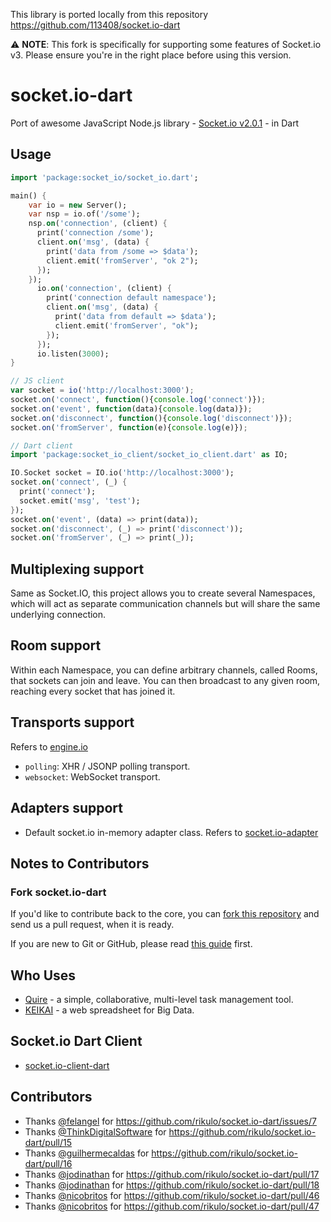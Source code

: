 This library is ported locally from this repository 
https://github.com/113408/socket.io-dart

:warning: **NOTE**: This fork is specifically for supporting some features of Socket.io v3. Please ensure you're in the right place before using this version.

# socket.io-dart

Port of awesome JavaScript Node.js library - [Socket.io v2.0.1](https://github.com/socketio/socket.io) - in Dart

## Usage

```dart
import 'package:socket_io/socket_io.dart';

main() {
    var io = new Server();
    var nsp = io.of('/some');
    nsp.on('connection', (client) {
      print('connection /some');
      client.on('msg', (data) {
        print('data from /some => $data');
        client.emit('fromServer', "ok 2");
      });
    });
      io.on('connection', (client) {
        print('connection default namespace');
        client.on('msg', (data) {
          print('data from default => $data');
          client.emit('fromServer', "ok");
        });
      });
      io.listen(3000);
}
```

```js
// JS client
var socket = io('http://localhost:3000');
socket.on('connect', function(){console.log('connect')});
socket.on('event', function(data){console.log(data)});
socket.on('disconnect', function(){console.log('disconnect')});
socket.on('fromServer', function(e){console.log(e)});
```

```dart
// Dart client
import 'package:socket_io_client/socket_io_client.dart' as IO;

IO.Socket socket = IO.io('http://localhost:3000');
socket.on('connect', (_) {
  print('connect');
  socket.emit('msg', 'test');
});
socket.on('event', (data) => print(data));
socket.on('disconnect', (_) => print('disconnect'));
socket.on('fromServer', (_) => print(_));
```

## Multiplexing support

Same as Socket.IO, this project allows you to create several Namespaces, which will act as separate communication channels but will share the same underlying connection.

## Room support

Within each Namespace, you can define arbitrary channels, called Rooms, that sockets can join and leave. You can then broadcast to any given room, reaching every socket that has joined it.

## Transports support
 Refers to [engine.io](https://github.com/socketio/engine.io)

- `polling`: XHR / JSONP polling transport.
- `websocket`: WebSocket transport.

## Adapters support

*  Default socket.io in-memory adapter class. Refers to [socket.io-adapter](https://github.com/socketio/socket.io-adapter)

## Notes to Contributors

### Fork socket.io-dart

If you'd like to contribute back to the core, you can [fork this repository](https://help.github.com/articles/fork-a-repo) and send us a pull request, when it is ready.

If you are new to Git or GitHub, please read [this guide](https://help.github.com/) first.

## Who Uses

* [Quire](https://quire.io) - a simple, collaborative, multi-level task management tool.
* [KEIKAI](https://keikai.io/) - a web spreadsheet for Big Data.

## Socket.io Dart Client

* [socket.io-client-dart](https://github.com/rikulo/socket.io-client-dart)

## Contributors
* Thanks [@felangel](https://github.com/felangel) for https://github.com/rikulo/socket.io-dart/issues/7
* Thanks [@ThinkDigitalSoftware](https://github.com/ThinkDigitalSoftware) for https://github.com/rikulo/socket.io-dart/pull/15
* Thanks [@guilhermecaldas](https://github.com/guilhermecaldas) for https://github.com/rikulo/socket.io-dart/pull/16
* Thanks [@jodinathan](https://github.com/jodinathan) for https://github.com/rikulo/socket.io-dart/pull/17
* Thanks [@jodinathan](https://github.com/jodinathan) for https://github.com/rikulo/socket.io-dart/pull/18
* Thanks [@nicobritos](https://github.com/nicobritos) for https://github.com/rikulo/socket.io-dart/pull/46
* Thanks [@nicobritos](https://github.com/nicobritos) for https://github.com/rikulo/socket.io-dart/pull/47